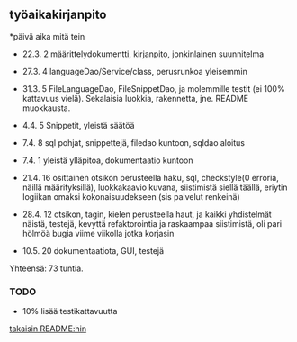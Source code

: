 
## työaikakirjanpito

*päivä aika mitä tein
* 22.3.  2   määrittelydokumentti, kirjanpito, jonkinlainen suunnitelma
* 27.3.  4   languageDao/Service/class, perusrunkoa yleisemmin
* 31.3.  5   FileLanguageDao, FileSnippetDao, ja molemmille testit (ei 100% kattavuus vielä). Sekalaisia luokkia, rakennetta, jne. README muokkausta.
*  4.4.  5   Snippetit, yleistä säätöä
*  7.4.  8   sql pohjat, snippettejä, filedao kuntoon, sqldao aloitus
*  7.4.  1   yleistä ylläpitoa, dokumentaatio kuntoon
* 21.4.  16  osittainen otsikon perusteella haku, sql, checkstyle(0 erroria, näillä määrityksillä), luokkakaavio kuvana, siistimistä siellä täällä, eriytin logiikan omaksi kokonaisuudekseen (sis palvelut renkeinä)

* 28.4.  12  otsikon, tagin, kielen perusteella haut, ja kaikki yhdistelmät näistä, testejä, kevyttä refaktorointia ja raskaampaa siistimistä, oli pari hölmöä bugia viime viikolla jotka korjasin

* 10.5.  20 dokumentaatiota, GUI, testejä

Yhteensä: 73 tuntia.

 ### TODO
 * 10% lisää testikattavuutta

[takaisin README:hin](https://github.com/sanikk/ot-harjoitust/blob/master/README.md)
